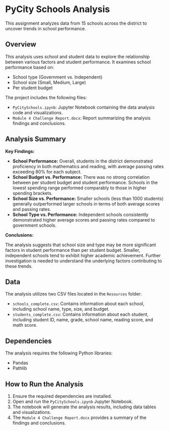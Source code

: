 # PyCity Schools Analysis

This assignment analyzes data from 15 schools across the district to uncover trends in school performance.

## Overview

This analysis uses school and student data to explore the relationship between various factors and student performance. It examines school performance based on:

- School type (Government vs. Independent)
- School size (Small, Medium, Large)
- Per student budget

The project includes the following files:

- `PyCitySchools.ipynb`: Jupyter Notebook containing the data analysis code and visualizations.
- `Module 4 Challenge Report.docx`: Report summarizing the analysis findings and conclusions.

## Analysis Summary

**Key Findings:**

- **School Performance:** Overall, students in the district demonstrated proficiency in both mathematics and reading, with average passing rates exceeding 80% for each subject.
- **School Budget vs. Performance:**  There was no strong correlation between per student budget and student performance. Schools in the lowest spending range performed comparably to those in higher spending brackets.
- **School Size vs. Performance:** Smaller schools (less than 1000 students) generally outperformed larger schools in terms of both average scores and passing rates.
- **School Type vs. Performance:** Independent schools consistently demonstrated higher average scores and passing rates compared to government schools. 

**Conclusions:**

The analysis suggests that school size and type may be more significant factors in student performance than per student budget. Smaller, independent schools tend to exhibit higher academic achievement. Further investigation is needed to understand the underlying factors contributing to these trends.

## Data

The analysis utilizes two CSV files located in the `Resources` folder:

- `schools_complete.csv`: Contains information about each school, including school name, type, size, and budget.
- `students_complete.csv`: Contains information about each student, including student ID, name, grade, school name, reading score, and math score.

## Dependencies

The analysis requires the following Python libraries:

- Pandas
- Pathlib

## How to Run the Analysis

1. Ensure the required dependencies are installed.
2. Open and run the `PyCitySchools.ipynb` Jupyter Notebook.
3. The notebook will generate the analysis results, including data tables and visualizations.
4. The `Module 4 Challenge Report.docx` provides a summary of the findings and conclusions.

